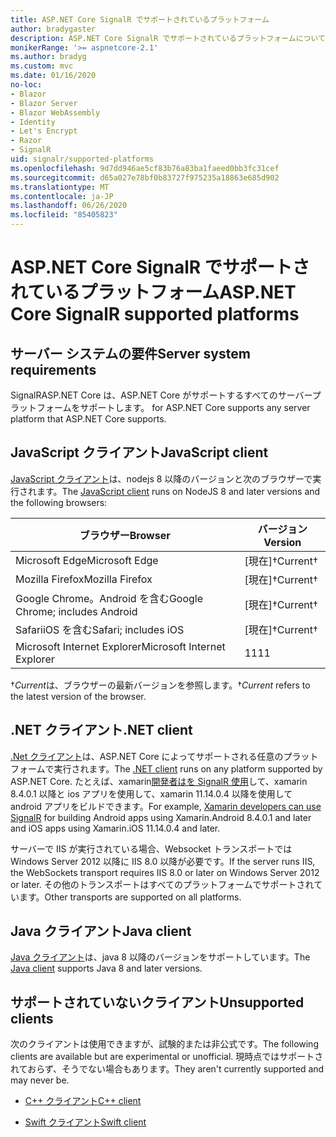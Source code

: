 ```yaml
---
title: ASP.NET Core SignalR でサポートされているプラットフォーム
author: bradygaster
description: ASP.NET Core SignalR でサポートされているプラットフォームについて学習します。
monikerRange: '>= aspnetcore-2.1'
ms.author: bradyg
ms.custom: mvc
ms.date: 01/16/2020
no-loc:
- Blazor
- Blazor Server
- Blazor WebAssembly
- Identity
- Let's Encrypt
- Razor
- SignalR
uid: signalr/supported-platforms
ms.openlocfilehash: 9d7dd946ae5cf83b76a83ba1faeed0bb3fc31cef
ms.sourcegitcommit: d65a027e78bf0b83727f975235a18863e685d902
ms.translationtype: MT
ms.contentlocale: ja-JP
ms.lasthandoff: 06/26/2020
ms.locfileid: "85405823"
---
```

# <a name="aspnet-core-signalr-supported-platforms"></a><span data-ttu-id="59c94-103">ASP.NET Core SignalR でサポートされているプラットフォーム</span><span class="sxs-lookup"><span data-stu-id="59c94-103">ASP.NET Core SignalR supported platforms</span></span>

## <a name="server-system-requirements"></a><span data-ttu-id="59c94-104">サーバー システムの要件</span><span class="sxs-lookup"><span data-stu-id="59c94-104">Server system requirements</span></span>

SignalR<span data-ttu-id="59c94-105">ASP.NET Core は、ASP.NET Core がサポートするすべてのサーバープラットフォームをサポートします。</span><span class="sxs-lookup"><span data-stu-id="59c94-105"> for ASP.NET Core supports any server platform that ASP.NET Core supports.</span></span>

## <a name="javascript-client"></a><span data-ttu-id="59c94-106">JavaScript クライアント</span><span class="sxs-lookup"><span data-stu-id="59c94-106">JavaScript client</span></span>

<span data-ttu-id="59c94-107">[JavaScript クライアント](xref:signalr/javascript-client)は、nodejs 8 以降のバージョンと次のブラウザーで実行されます。</span><span class="sxs-lookup"><span data-stu-id="59c94-107">The [JavaScript client](xref:signalr/javascript-client) runs on NodeJS 8 and later versions and the following browsers:</span></span>

| <span data-ttu-id="59c94-108">ブラウザー</span><span class="sxs-lookup"><span data-stu-id="59c94-108">Browser</span></span>                         | <span data-ttu-id="59c94-109">バージョン</span><span class="sxs-lookup"><span data-stu-id="59c94-109">Version</span></span>         |
| ------------------------------- | --------------- |
| <span data-ttu-id="59c94-110">Microsoft Edge</span><span class="sxs-lookup"><span data-stu-id="59c94-110">Microsoft Edge</span></span>                  | <span data-ttu-id="59c94-111">[現在]&dagger;</span><span class="sxs-lookup"><span data-stu-id="59c94-111">Current&dagger;</span></span> |
| <span data-ttu-id="59c94-112">Mozilla Firefox</span><span class="sxs-lookup"><span data-stu-id="59c94-112">Mozilla Firefox</span></span>                 | <span data-ttu-id="59c94-113">[現在]&dagger;</span><span class="sxs-lookup"><span data-stu-id="59c94-113">Current&dagger;</span></span> |
| <span data-ttu-id="59c94-114">Google Chrome。Android を含む</span><span class="sxs-lookup"><span data-stu-id="59c94-114">Google Chrome; includes Android</span></span> | <span data-ttu-id="59c94-115">[現在]&dagger;</span><span class="sxs-lookup"><span data-stu-id="59c94-115">Current&dagger;</span></span> |
| <span data-ttu-id="59c94-116">SafariiOS を含む</span><span class="sxs-lookup"><span data-stu-id="59c94-116">Safari; includes iOS</span></span>            | <span data-ttu-id="59c94-117">[現在]&dagger;</span><span class="sxs-lookup"><span data-stu-id="59c94-117">Current&dagger;</span></span> |
| <span data-ttu-id="59c94-118">Microsoft Internet Explorer</span><span class="sxs-lookup"><span data-stu-id="59c94-118">Microsoft Internet Explorer</span></span>     | <span data-ttu-id="59c94-119">11</span><span class="sxs-lookup"><span data-stu-id="59c94-119">11</span></span>              |

<span data-ttu-id="59c94-120">&dagger;*Current*は、ブラウザーの最新バージョンを参照します。</span><span class="sxs-lookup"><span data-stu-id="59c94-120">&dagger;*Current* refers to the latest version of the browser.</span></span>

## <a name="net-client"></a><span data-ttu-id="59c94-121">.NET クライアント</span><span class="sxs-lookup"><span data-stu-id="59c94-121">.NET client</span></span>

<span data-ttu-id="59c94-122">[.Net クライアント](xref:signalr/dotnet-client)は、ASP.NET Core によってサポートされる任意のプラットフォームで実行されます。</span><span class="sxs-lookup"><span data-stu-id="59c94-122">The [.NET client](xref:signalr/dotnet-client) runs on any platform supported by ASP.NET Core.</span></span> <span data-ttu-id="59c94-123">たとえば、xamarin[開発者はを SignalR 使用](https://github.com/aspnet/Announcements/issues/305)して、xamarin 8.4.0.1 以降と ios アプリを使用して、xamarin 11.14.0.4 以降を使用して android アプリをビルドできます。</span><span class="sxs-lookup"><span data-stu-id="59c94-123">For example, [Xamarin developers can use SignalR](https://github.com/aspnet/Announcements/issues/305) for building Android apps using Xamarin.Android 8.4.0.1 and later and iOS apps using Xamarin.iOS 11.14.0.4 and later.</span></span>

<span data-ttu-id="59c94-124">サーバーで IIS が実行されている場合、Websocket トランスポートでは Windows Server 2012 以降に IIS 8.0 以降が必要です。</span><span class="sxs-lookup"><span data-stu-id="59c94-124">If the server runs IIS, the WebSockets transport requires IIS 8.0 or later on Windows Server 2012 or later.</span></span> <span data-ttu-id="59c94-125">その他のトランスポートはすべてのプラットフォームでサポートされています。</span><span class="sxs-lookup"><span data-stu-id="59c94-125">Other transports are supported on all platforms.</span></span>

## <a name="java-client"></a><span data-ttu-id="59c94-126">Java クライアント</span><span class="sxs-lookup"><span data-stu-id="59c94-126">Java client</span></span>

<span data-ttu-id="59c94-127">[Java クライアント](xref:signalr/java-client)は、java 8 以降のバージョンをサポートしています。</span><span class="sxs-lookup"><span data-stu-id="59c94-127">The [Java client](xref:signalr/java-client) supports Java 8 and later versions.</span></span>

## <a name="unsupported-clients"></a><span data-ttu-id="59c94-128">サポートされていないクライアント</span><span class="sxs-lookup"><span data-stu-id="59c94-128">Unsupported clients</span></span>

<span data-ttu-id="59c94-129">次のクライアントは使用できますが、試験的または非公式です。</span><span class="sxs-lookup"><span data-stu-id="59c94-129">The following clients are available but are experimental or unofficial.</span></span> <span data-ttu-id="59c94-130">現時点ではサポートされておらず、そうでない場合もあります。</span><span class="sxs-lookup"><span data-stu-id="59c94-130">They aren't currently supported and may never be.</span></span>

* <span data-ttu-id="59c94-131">[C++ クライアント](https://github.com/aspnet/SignalR-Client-Cpp)</span><span class="sxs-lookup"><span data-stu-id="59c94-131">[C++ client](https://github.com/aspnet/SignalR-Client-Cpp)</span></span>

* <span data-ttu-id="59c94-132">[Swift クライアント](https://github.com/moozzyk/SignalR-Client-Swift)</span><span class="sxs-lookup"><span data-stu-id="59c94-132">[Swift client](https://github.com/moozzyk/SignalR-Client-Swift)</span></span>
